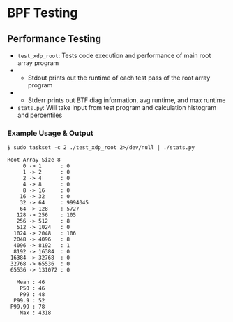 # BPF Testing

## Performance Testing

* `test_xdp_root`: Tests code execution and performance of main root array program
* * Stdout prints out the runtime of each test pass of the root array program
* * Stderr prints out BTF diag information, avg runtime, and max runtime
* `stats.py`:  Will take input from test program and calculation histogram and percentiles

### Example Usage & Output

`$ sudo taskset -c 2 ./test_xdp_root 2>/dev/null | ./stats.py`

```text
Root Array Size 8
     0 -> 1      : 0
     1 -> 2      : 0
     2 -> 4      : 0
     4 -> 8      : 0
     8 -> 16     : 0
    16 -> 32     : 0
    32 -> 64     : 9994045
    64 -> 128    : 5727
   128 -> 256    : 105
   256 -> 512    : 8
   512 -> 1024   : 0
  1024 -> 2048   : 106
  2048 -> 4096   : 8
  4096 -> 8192   : 1
  8192 -> 16384  : 0
 16384 -> 32768  : 0
 32768 -> 65536  : 0
 65536 -> 131072 : 0

   Mean : 46
    P50 : 46
    P99 : 48
  P99.9 : 52
 P99.99 : 78
    Max : 4318
```